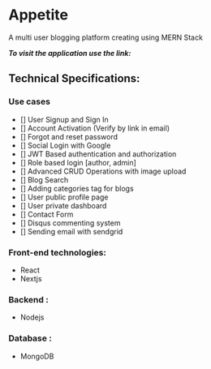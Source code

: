 # Appetite

A multi user blogging platform creating using MERN Stack

<b><i>To visit the application use the link: </i></b> 

## Technical Specifications:

### Use cases
- [] User Signup and Sign In
- [] Account Activation (Verify by link in email) 
- [] Forgot and reset password
- [] Social Login with Google
- [] JWT Based authentication and authorization
- [] Role based login [author, admin]
- [] Advanced CRUD Operations with image upload
- [] Blog Search 
- [] Adding categories tag for blogs
- [] User public profile page
- [] User private dashboard
- [] Contact Form
- [] Disqus commenting system
- [] Sending email with sendgrid 

### Front-end technologies:
- React
- Nextjs

### Backend :
- Nodejs

### Database :
- MongoDB
